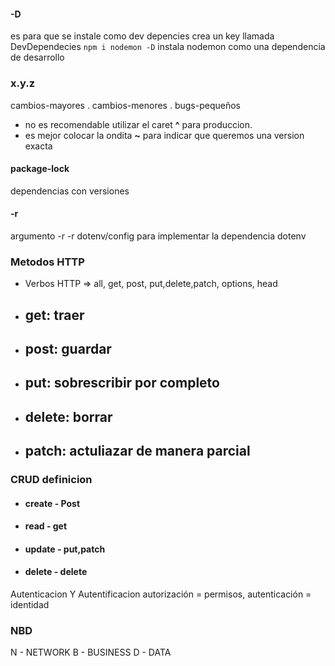 #### -D 
es para que se instale como dev depencies
crea un key llamada DevDependecies
`npm i nodemon -D` instala nodemon como una dependencia de desarrollo

### x.y.z
cambios-mayores . cambios-menores . bugs-pequeños

- no es recomendable utilizar el caret **^** para produccion.
- es mejor colocar la ondita **~** para indicar que queremos una version exacta

#### package-lock
dependencias con versiones 

####  -r 
argumento -r 
-r dotenv/config 
para implementar la dependencia dotenv 


### Metodos HTTP

- Verbos HTTP => all, get, post, put,delete,patch, options, head

- ## get: traer
- ## post: guardar
- ## put: sobrescribir por completo
- ## delete: borrar
- ## patch: actuliazar de manera parcial

### **CRUD definicion**
- #### create - Post
- #### read - get
- #### update - put,patch
- #### delete - delete


Autenticacion Y Autentificacion
autorización = permisos, autenticación = identidad

### NBD
N - NETWORK
B - BUSINESS
D - DATA
